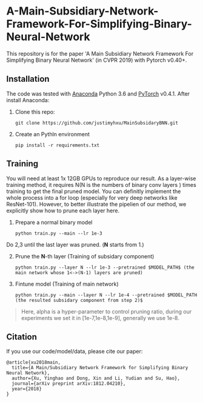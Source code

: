 # A-Main-Subsidiary-Network-Framework-For-Simplifying-Binary-Neural-Network
This repository is for the paper 'A Main Subsidiary Network Framework For Simplifying Binary Neural Network' (in CVPR 2019) with Pytorch v0.40+.

## Installation
The code was tested with [Anaconda](https://www.anaconda.com/download) Python 3.6 and [PyTorch]((http://pytorch.org/)) v0.4.1. After install Anaconda:

1. Clone this repo:

    ~~~ 
    git clone https://github.com/justimyhxu/MainSubsidaryBNN.git
    ~~~


2. Create an Pythln environment 
    ~~~
    pip install -r requirements.txt
    ~~~

## Training 

You will need at least 1x 12GB GPUs to reproduce our result. As a layer-wise training method, it requires  N(N is the numbers of binary conv layers ) times  training to get the final pruned model. You can definitly implement the whole process into a for loop (especially for very deep networks like ResNet-101). However, to better illustrate the pipelien of our method, we explicitly show how to prune each layer here.

1. Prepare a normal binary model

    ~~~
    python train.py --main --lr 1e-3
    ~~~
    
Do 2,3 until the last layer was pruned. (**N** starts from 1.)

2. Prune the **N**-th layer (Training of subsidary component)

    ~~~
    python train.py --layer N --lr 1e-3 --pretrained $MODEL_PATH$ (the main network whose 1<->(N-1) layers are pruned) 
    ~~~ 
3. Fintune model (Training of main network)

   ~~~
   python train.py --main --layer N --lr 1e-4 --pretrained $MODEL_PATH (the resulted subsidary component from step 2)$
   ~~~

>Here, alpha is a hyper-parameter to control pruning ratio, during our experiments we set it in [1e-7,1e-8,1e-9], generally we use 1e-8.

## Citation
If you use our code/model/data, please cite our paper:
```
@article{xu2018main,
  title={A Main/Subsidiary Network Framework for Simplifying Binary Neural Network},
  author={Xu, Yinghao and Dong, Xin and Li, Yudian and Su, Hao},
  journal={arXiv preprint arXiv:1812.04210},
  year={2018}
}
```


